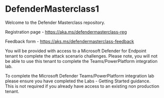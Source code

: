 # DefenderMasterclass1

Welcome to the Defender Masterclass repository.

Registration page - https://aka.ms/defendermasterclass-reg

Feedback form - https://aks.ms/defendermasterclass-feedback

You will be provided with access to a Microsoft Defender for Endpoint tenant to complete the attack scenario challenges. Please note, you will not be able to use this tenant to complete the Teams/PowerPlatform integration lab.

To complete the Microsoft Defender Teams/PowerPlatform integration lab please ensure you have completed the Labs - Getting Started guidance. This is not required if you already have access to an existing non production tenant. 



